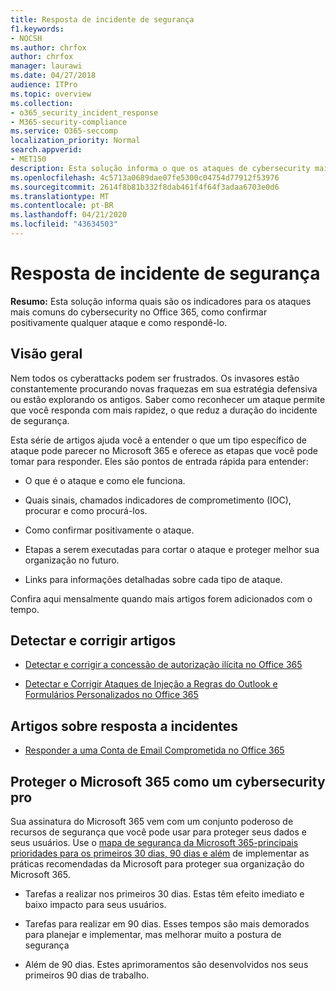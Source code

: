 ```yaml
---
title: Resposta de incidente de segurança
f1.keywords:
- NOCSH
ms.author: chrfox
author: chrfox
manager: laurawi
ms.date: 04/27/2018
audience: ITPro
ms.topic: overview
ms.collection:
- o365_security_incident_response
- M365-security-compliance
ms.service: O365-seccomp
localization_priority: Normal
search.appverid:
- MET150
description: Esta solução informa o que os ataques de cybersecurity mais comuns podem parecer no Microsoft 365 e como respondê-los
ms.openlocfilehash: 4c5713a0689dae07fe5300c04754d77912f53976
ms.sourcegitcommit: 2614f8b81b332f8dab461f4f64f3adaa6703e0d6
ms.translationtype: MT
ms.contentlocale: pt-BR
ms.lasthandoff: 04/21/2020
ms.locfileid: "43634503"
---
```

# <a name="security-incident-response"></a>Resposta de incidente de segurança

 **Resumo:** Esta solução informa quais são os indicadores para os ataques mais comuns do cybersecurity no Office 365, como confirmar positivamente qualquer ataque e como respondê-lo.

## <a name="overview"></a>Visão geral

Nem todos os cyberattacks podem ser frustrados. Os invasores estão constantemente procurando novas fraquezas em sua estratégia defensiva ou estão explorando os antigos. Saber como reconhecer um ataque permite que você responda com mais rapidez, o que reduz a duração do incidente de segurança.

Esta série de artigos ajuda você a entender o que um tipo específico de ataque pode parecer no Microsoft 365 e oferece as etapas que você pode tomar para responder. Eles são pontos de entrada rápida para entender:

- O que é o ataque e como ele funciona.

- Quais sinais, chamados indicadores de comprometimento (IOC), procurar e como procurá-los.

- Como confirmar positivamente o ataque.

- Etapas a serem executadas para cortar o ataque e proteger melhor sua organização no futuro.

- Links para informações detalhadas sobre cada tipo de ataque.

Confira aqui mensalmente quando mais artigos forem adicionados com o tempo.

## <a name="detect-and-remediate-articles"></a>Detectar e corrigir artigos

- [Detectar e corrigir a concessão de autorização ilícita no Office 365](detect-and-remediate-illicit-consent-grants.md)

- [Detectar e Corrigir Ataques de Injeção a Regras do Outlook e Formulários Personalizados no Office 365](detect-and-remediate-outlook-rules-forms-attack.md)

## <a name="incident-response-articles"></a>Artigos sobre resposta a incidentes

- [Responder a uma Conta de Email Comprometida no Office 365](responding-to-a-compromised-email-account.md)

## <a name="secure-microsoft-365-like-a-cybersecurity-pro"></a>Proteger o Microsoft 365 como um cybersecurity pro

Sua assinatura do Microsoft 365 vem com um conjunto poderoso de recursos de segurança que você pode usar para proteger seus dados e seus usuários.  Use o [mapa de segurança da Microsoft 365-principais prioridades para os primeiros 30 dias, 90 dias e além](security-roadmap.md) de implementar as práticas recomendadas da Microsoft para proteger sua organização do Microsoft 365.

- Tarefas a realizar nos primeiros 30 dias.  Estas têm efeito imediato e baixo impacto para seus usuários.

- Tarefas para realizar em 90 dias. Esses tempos são mais demorados para planejar e implementar, mas melhorar muito a postura de segurança

- Além de 90 dias. Estes aprimoramentos são desenvolvidos nos seus primeiros 90 dias de trabalho.
